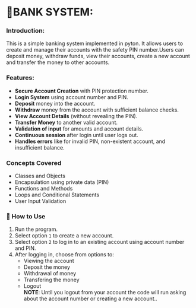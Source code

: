 # 🏦BANK SYSTEM:  
### Introduction:  
This is a simple banking system implemented in pyton. It allows users to create and manage their accounts with the safety PIN number.Users can deposit money, withdraw funds, view their accounts, create a new account and transfer the money to other accounts.
<br>
### Features:  
-  **Secure Account Creation** with PIN protection number.  
-  **Login System** using account number and PIN.  
-  **Deposit** money into the account.  
-  **Withdraw** money from the account with sufficient balance checks.  
-  **View Account Details** (without revealing the PIN).  
-  **Transfer Money** to another valid account.  
-  **Validation of input** for amounts and account details.  
-  **Continuous session** after login until user logs out.  
-  **Handles errors** like for invalid PIN, non-existent account, and insufficient balance.  
 ###  Concepts Covered  
- Classes and Objects  
- Encapsulation using private data (PIN)  
- Functions and Methods  
- Loops and Conditional Statements  
- User Input Validation    
### 🚀 How to Use  
1. Run the program.  
2. Select option `1` to create a new account.  
3. Select option `2` to log in to an existing account using account number and PIN.  
4. After logging in, choose from options to:  
   - Viewing the account  
   - Deposit the money  
   - Withdrawal of money  
   - Transfering the money  
   - Logout  
**NOTE**: Until you logout from your account the code will run asking about the account number or creating a new account..  
